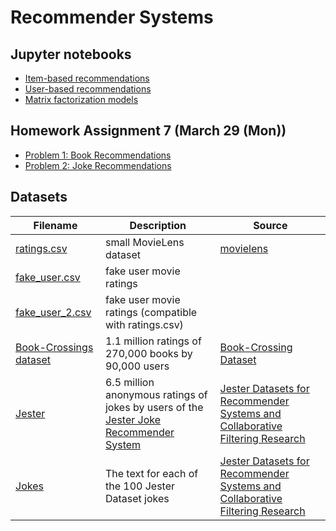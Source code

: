 # Recommender Systems

## Jupyter notebooks
- [Item-based recommendations](https://nbviewer.jupyter.org/github/um-perez-alvaro/Data-Science-Theory/blob/master/Jupyter%20Notebooks/Recommender%20Systems/notebooks/Item-Based%20Recommendation.ipynb)
- [User-based recommendations](https://nbviewer.jupyter.org/github/um-perez-alvaro/Data-Science-Theory/blob/master/Jupyter%20Notebooks/Recommender%20Systems/notebooks/User-Based%20Recommendations.ipynb)
- [Matrix factorization models](https://nbviewer.jupyter.org/github/um-perez-alvaro/Data-Science-Theory/blob/master/Jupyter%20Notebooks/Recommender%20Systems/notebooks/Matrix%20Factorizations%20models.ipynb)

## Homework Assignment 7 (March 29 (Mon))

- [Problem 1: Book Recommendations](https://nbviewer.jupyter.org/github/um-perez-alvaro/Data-Science-Theory/blob/master/Jupyter%20Notebooks/Recommender%20Systems/homework/Problem%201.ipynb)
- [Problem 2: Joke Recommendations](https://nbviewer.jupyter.org/github/um-perez-alvaro/Data-Science-Theory/blob/master/Jupyter%20Notebooks/Recommender%20Systems/homework/Problem%202.ipynb)


## Datasets
Filename | Description |  Source
--- | --- |  --- 
[ratings.csv](https://raw.githubusercontent.com/um-perez-alvaro/Data-Science-Theory/master/Data/ratings.csv) | small MovieLens dataset | [movielens](https://grouplens.org/datasets/movielens/latest/)
[fake_user.csv](https://raw.githubusercontent.com/um-perez-alvaro/Data-Science-Theory/master/Data/fake_user.csv) | fake user movie ratings |
[fake_user_2.csv](https://raw.githubusercontent.com/um-perez-alvaro/Data-Science-Theory/master/Data/fake_user_2.csv) | fake user movie ratings (compatible with ratings.csv) |
[Book-Crossings dataset](http://www2.informatik.uni-freiburg.de/~cziegler/BX/) |  1.1 million ratings of 270,000 books by 90,000 users | [Book-Crossing Dataset](http://www2.informatik.uni-freiburg.de/~cziegler/BX/)
[Jester](https://raw.githubusercontent.com/um-perez-alvaro/Data-Science-Theory/master/Data/jester.csv) | 6.5 million anonymous ratings of jokes by users of the [Jester Joke Recommender System](http://eigentaste.berkeley.edu/) | [Jester Datasets for Recommender Systems and Collaborative Filtering Research](http://eigentaste.berkeley.edu/dataset/)
[Jokes](https://raw.githubusercontent.com/um-perez-alvaro/Data-Science-Theory/master/Data/JokeText.csv) | The text for each of the 100 Jester Dataset jokes | [Jester Datasets for Recommender Systems and Collaborative Filtering Research](http://eigentaste.berkeley.edu/dataset/)
